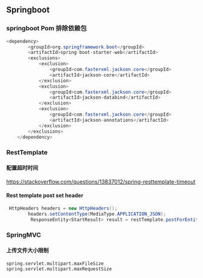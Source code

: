 ## Springboot



### springboot Pom 排除依赖包

```java
<dependency>
        <groupId>org.springframework.boot</groupId>
        <artifactId>spring-boot-starter-web</artifactId>
        <exclusions>
            <exclusion>
                <groupId>com.fasterxml.jackson.core</groupId>
                <artifactId>jackson-core</artifactId>
            </exclusion>
            <exclusion>
                <groupId>com.fasterxml.jackson.core</groupId>
                <artifactId>jackson-databind</artifactId>
            </exclusion>
            <exclusion>
                <groupId>com.fasterxml.jackson.core</groupId>
                <artifactId>jackson-annotations</artifactId>
            </exclusion>
        </exclusions>
    </dependency>
```

### RestTemplate 

#### 配置超时时间

https://stackoverflow.com/questions/13837012/spring-resttemplate-timeout

#### Rest template post set header 

```java
 HttpHeaders headers = new HttpHeaders();
        headers.setContentType(MediaType.APPLICATION_JSON);
         ResponseEntity<StartResult> result = restTemplate.postForEntity(startUrl, new HttpEntity<>(params, headers), StartResult.class);
```

### SpringMVC

#### 上传文件大小限制

```
spring.servlet.multipart.maxFileSize
spring.servlet.multipart.maxRequestSize
```

